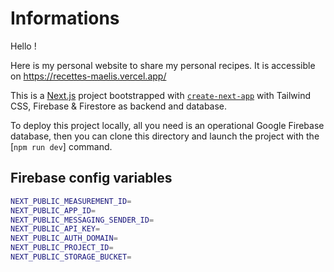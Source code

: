 # Informations

Hello !

Here is my personal website to share my personal recipes.
It is accessible on <https://recettes-maelis.vercel.app/>

This is a [Next.js](https://nextjs.org/) project bootstrapped with [`create-next-app`](https://github.com/vercel/next.js/tree/canary/packages/create-next-app) with Tailwind CSS, Firebase & Firestore as backend and database.

To deploy this project locally, all you need is an operational Google Firebase database, then you can clone this directory and launch the project with the [`npm run dev`] command.

## Firebase config variables

```bash
NEXT_PUBLIC_MEASUREMENT_ID=
NEXT_PUBLIC_APP_ID=
NEXT_PUBLIC_MESSAGING_SENDER_ID=
NEXT_PUBLIC_API_KEY=
NEXT_PUBLIC_AUTH_DOMAIN=
NEXT_PUBLIC_PROJECT_ID=
NEXT_PUBLIC_STORAGE_BUCKET=
```
